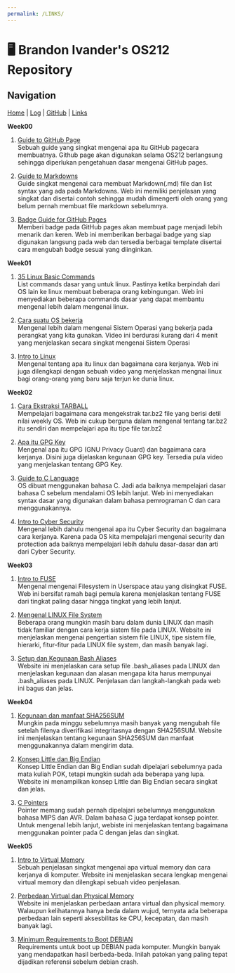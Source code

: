 ```yaml
---
permalink: /LINKS/
---
```

# 🖥️ Brandon Ivander's OS212 Repository

## Navigation
[Home](index.md) | 
[Log](https://veloraine.github.io/os212/TXT/mylog.txt) | 
[GitHub](https://github.com/veloraine/os212/) | 
[Links](links.md)

**Week00**
1. [Guide to GitHub Page](https://guides.github.com/features/pages/)<br>Sebuah guide yang singkat mengenai apa itu GitHub pagecara membuatnya. Github page akan digunakan selama OS212 berlangsung sehingga diperlukan pengetahuan dasar mengenai GitHub pages.

2. [Guide to Markdowns](https://www.markdownguide.org/)<br>Guide singkat mengenai cara membuat Markdown(.md) file dan list syntax yang ada pada Markdowns. Web ini memiliki penjelasan yang singkat dan disertai contoh sehingga mudah dimengerti oleh orang yang belum pernah membuat file markdown sebelumnya.

3. [Badge Guide for GitHub Pages](https://badgen.net/)<br>Memberi badge pada GitHub pages akan membuat page menjadi lebih menarik dan keren. Web ini memberikan berbagai badge yang siap digunakan langsung pada web dan tersedia berbagai template disertai cara mengubah badge sesuai yang diinginkan.

**Week01**
1. [35 Linux Basic Commands](https://www.hostinger.com/tutorials/linux-commands)<br>List commands dasar yang untuk linux. Pastinya ketika berpindah dari OS lain ke linux membuat beberapa orang kebingungan. Web ini menyediakan beberapa commands dasar yang dapat membantu mengenal lebih dalam mengenai linux.

2. [Cara suatu OS bekerja](https://www.youtube.com/watch?v=GjNp0bBrjmU&t=128s)
<br>Mengenal lebih dalam mengenai Sistem Operasi yang bekerja pada perangkat yang kita gunakan. Video ini berdurasi kurang dari 4 menit yang menjelaskan secara singkat mengenai Sistem Operasi

3. [Intro to Linux](https://www.geeksforgeeks.org/introduction-to-linux-operating-system/)<br>Mengenal tentang apa itu linux dan bagaimana cara kerjanya. Web ini juga dilengkapi dengan sebuah video yang menjelaskan mengnai linux bagi orang-orang yang baru saja terjun ke dunia linux.

**Week02**

1. [Cara Ekstraksi TARBALL](https://linuxize.com/post/how-to-extract-unzip-tar-bz2-file/)<br>Mempelajari bagaimana cara mengekstrak tar.bz2 file yang berisi detil nilai weekly OS. Web ini cukup berguna dalam mengenal tentang tar.bz2 itu sendiri dan mempelajari apa itu tipe file tar.bz2

2. [Apa itu GPG Key](https://www.quora.com/What-are-GPG-keys-How-are-they-used-in-Linux)<br>Mengenal apa itu GPG (GNU Privacy Guard) dan bagaimana cara kerjanya. Disini juga dijelaskan kegunaan GPG key. Tersedia pula video yang menjelaskan tentang GPG Key.

3. [Guide to C Language](https://www.tutorialspoint.com/cprogramming/c_quick_guide.htm)<br>OS dibuat menggunakan bahasa C. Jadi ada baiknya mempelajari dasar bahasa C sebelum mendalami OS lebih lanjut. Web ini menyediakan syntax dasar yang digunakan dalam bahasa pemrograman C dan cara menggunakannya.

4. [Intro to Cyber Security](https://www.kaspersky.com/resource-center/definitions/what-is-cyber-security)<br>Mengenal lebih dahulu mengenai apa itu Cyber Security dan bagaimana cara kerjanya. Karena pada OS kita mempelajari mengenai security dan protection ada baiknya mempelajari lebih dahulu dasar-dasar dan arti dari Cyber Security.

**Week03**

1. [Intro to FUSE](https://www.kernel.org/doc/html/latest/filesystems/fuse.html)<br>Mengenal mengenai Filesystem in Userspace atau yang disingkat FUSE. Web ini bersifat ramah bagi pemula karena menjelaskan tentang FUSE dari tingkat paling dasar hingga tingkat yang lebih lanjut.

2. [Mengenal LINUX File System](https://www.javatpoint.com/linux-file-system)<br>Beberapa orang mungkin masih baru dalam dunia LINUX dan masih tidak familiar dengan cara kerja sistem file pada LINUX. Website ini menjelaskan mengenai pengertian sistem file LINUX, tipe sistem file,  hierarki, fitur-fitur pada LINUX file system, dan masih banyak lagi.

3. [Setup dan Kegunaan Bash Aliases](https://opensource.com/article/19/7/bash-aliases)<br>Website ini menjelaskan cara setup file .bash_aliases pada LINUX dan menjelaskan kegunaan dan alasan mengapa kita harus mempunyai .bash_aliases pada LINUX. Penjelasan dan langkah-langkah pada web ini bagus dan jelas.

**Week04**

1. [Kegunaan dan manfaat SHA256SUM](https://www.linuxsec.org/2019/10/sha256sum.html)<br>Mungkin pada minggu sebelumnya masih banyak yang mengubah file setelah filenya diverifikasi integritasnya dengan SHA256SUM. Website ini menjelaskan tentang kegunaan SHA256SUM dan manfaat menggunakannya dalam mengirim data.

2. [Konsep Little dan Big Endian](https://www.geeksforgeeks.org/little-and-big-endian-mystery/)<br>Konsep Little Endian dan Big Endian sudah dipelajari sebelumnya pada mata kuliah POK, tetapi mungkin sudah ada beberapa yang lupa. Website ini menampilkan konsep Little dan Big Endian secara singkat dan jelas.

3. [C Pointers](https://www.tutorialspoint.com/cprogramming/c_pointers.htm)<br>Pointer memang sudah pernah dipelajari sebelumnya menggunakan bahasa MIPS dan AVR. Dalam bahasa C juga terdapat konsep pointer. Untuk mengenal lebih lanjut,  webiste ini menjelaskan tentang bagaimana menggunakan pointer pada C dengan jelas dan singkat.

**Week05**

1. [Intro to Virtual Memory](https://searchstorage.techtarget.com/definition/virtual-memory)<br>Sebuah penjelasan singkat mengenai apa virtual memory dan cara kerjanya di komputer. Website ini menjelaskan secara lengkap mengenai virtual memory dan dilengkapi sebuah video penjelasan.

2. [Perbedaan Virtual dan Physical Memory](https://pediaa.com/what-is-the-difference-between-physical-and-virtual-memory/)<br>Website ini menjelaskan perbedaan antara virtual dan physical memory. Walaupun kelihatannya hanya beda dalam wujud, ternyata ada beberapa perbedaan lain seperti aksesbilitas ke CPU, kecepatan, dan masih banyak lagi.

3. [Minimum Requirements to Boot DEBIAN](https://www.debian.org/releases/jessie/mips/ch03s04.html.en)<br>Requirements untuk boot up DEBIAN pada komputer. Mungkin banyak yang mendapatkan hasil berbeda-beda. Inilah patokan yang paling tepat dijadikan referensi sebelum debian crash.
